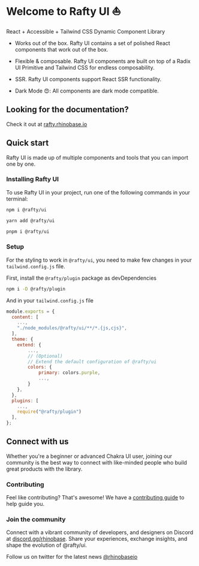 # Welcome to Rafty UI ⛵

React + Accessible + Tailwind CSS Dynamic Component Library

- Works out of the box. Rafty UI contains a set of polished React components that work out of the box.

- Flexible & composable. Rafty UI components are built on top of a Radix UI Primitive and Tailwind CSS for endless composability.

- SSR. Rafty UI components support React SSR functionality.

- Dark Mode 😍: All components are dark mode compatible.

## Looking for the documentation?

Check it out at [rafty.rhinobase.io](https://rafty.rhinobase.io)

## Quick start

Rafty UI is made up of multiple components and tools that you can import one by one.

### Installing Rafty UI

To use Rafty UI in your project, run one of the following commands in your terminal:

```sh
npm i @rafty/ui

yarn add @rafty/ui

pnpm i @rafty/ui
```

### Setup

For the styling to work in `@rafty/ui`, you need to make few changes in your `tailwind.config.js` file.

First, install the `@rafty/plugin` package as devDependencies

```sh
npm i -D @rafty/plugin
```

And in your `tailwind.config.js` file

```js
module.exports = {
  content: [
    ...,
    "./node_modules/@rafty/ui/**/*.{js,cjs}",
  ],
  theme: {
    extend: {
        ...,
        // (Optional)
        // Extend the default configuration of @rafty/ui
        colors: {
            primary: colors.purple,
            ...,
        }
    },
  },
  plugins: [
    ...,
    require("@rafty/plugin")
  ],
};
```

## Connect with us

Whether you're a beginner or advanced Chakra UI user, joining our community is the best way to connect with like-minded people who build great products with the library.

### Contributing

Feel like contributing? That's awesome! We have a [contributing guide](https://github.com/rhinobase/raftyui/blob/main/CONTRIBUTING.md) to help guide you.

### Join the community

Connect with a vibrant community of developers, and designers on Discord at [discord.gg/rhinobase](https://discord.gg/YtzxUfCk8c). Share your experiences, exchange insights, and shape the evolution of @rafty/ui.

Follow us on twitter for the latest news [@rhinobaseio](https://twitter.com/rhinobaseio)
